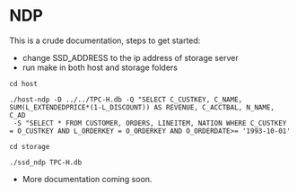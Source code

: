 # NDP

This is a crude documentation, steps to get started:
- change SSD_ADDRESS to the ip address of storage server
- run make in both host and storage folders

```
cd host

./host-ndp -D ../../TPC-H.db -Q "SELECT C_CUSTKEY, C_NAME, SUM(L_EXTENDEDPRICE*(1-L_DISCOUNT)) AS REVENUE, C_ACCTBAL, N_NAME, C_AD
 -S "SELECT * FROM CUSTOMER, ORDERS, LINEITEM, NATION WHERE C_CUSTKEY = O_CUSTKEY AND L_ORDERKEY = O_ORDERKEY AND O_ORDERDATE>= '1993-10-01'
```

```
cd storage

./ssd_ndp TPC-H.db
```

- More documentation coming soon.
